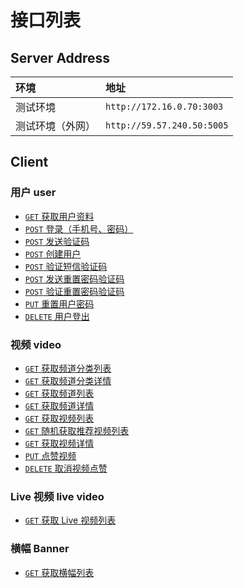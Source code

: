 # 接口列表

## Server Address

环境             | 地址
:--------------- | :------------------------
测试环境         | `http://172.16.0.70:3003`
测试环境（外网） | `http://59.57.240.50:5005`

## Client

### 用户 user

* [`GET` 获取用户资料](./api/user/get.personal-profile.md)
* [`POST` 登录（手机号、密码）](./api/user/post.login.md)
* [`POST` 发送验证码](./api/user/post.create-verify-code.md)
* [`POST` 创建用户](./api/user/post.create-user.md)
* [`POST` 验证短信验证码](./api/user/post.validate-code.md)
* [`POST` 发送重置密码验证码](./api/user/post.create-reset-password-verify-code.md)
* [`POST` 验证重置密码验证码](./api/user/post.validate-reset-password-code.md)
* [`PUT` 重置用户密码](./api/user/put.reset-password.md)
* [`DELETE` 用户登出](./api/user/delete.logout.md)

### 视频 video

* [`GET` 获取频道分类列表](./api/video/get.get-channel-category-list.md)
* [`GET` 获取频道分类详情](./api/video/get.get-channel-category-profile.md)
* [`GET` 获取频道列表](./api/video/get.get-channel-list.md)
* [`GET` 获取频道详情](./api/video/get.get-channel-profile.md)
* [`GET` 获取视频列表](./api/video/get.get-video-list.md)
* [`GET` 随机获取推荐视频列表](./api/video/get.fetch-recommend-video-list.md)
* [`GET` 获取视频详情](./api/video/get.get-video-profile.md)
* [`PUT` 点赞视频](./api/video/put.favour-video.md)
* [`DELETE` 取消视频点赞](./api/video/del.del.destroy-favourite-video.md)

### Live 视频 live video

* [`GET` 获取 Live 视频列表](./api/live-video/get.fetch-live-video-list.md)

### 横幅 Banner

* [`GET` 获取横幅列表](./api/banner/get.fetch-banner-list.md)
